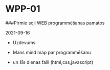 # WPP-01
###Pirmie soļi  WEB programmēšanas pamatos

2021-09-16
* Uzdevums
* Mans mind map par programmēšanu

* un šīs dienas faili (html,css,javascript)
